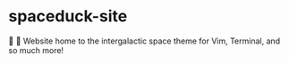 # spaceduck-site
🚀  🦆  Website home to the intergalactic space theme for Vim, Terminal, and so much more!
